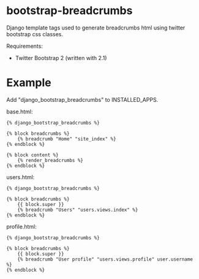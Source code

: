 bootstrap-breadcrumbs
=====================

Django template tags used to generate breadcrumbs html using twitter bootstrap css classes.

Requirements:

  * Twitter Bootstrap 2 (written with 2.1)

Example
=======

Add "django_bootstrap_breadcrumbs" to INSTALLED_APPS.

base.html:

    {% django_bootstrap_breadcrumbs %}

    {% block breadcrumbs %}
        {% breadcrumb "Home" "site_index" %}
    {% endblock %}

    {% block content %}
        {% render_breadcrumbs %}
    {% endblock %}

users.html:

    {% django_bootstrap_breadcrumbs %}

    {% block breadcrumbs %}
        {{ block.super }}
        {% breadcrumb "Users" "users.views.index" %}
    {% endblock %}

profile.html:

    {% django_bootstrap_breadcrumbs %}

    {% block breadcrumbs %}
        {{ block.super }}
        {% breadcrumb "User profile" "users.views.profile" user.username %}
    {% endblock %}
